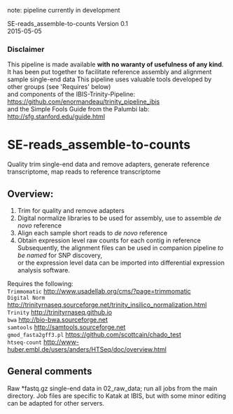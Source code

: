 note: pipeline currently in development

SE-reads_assemble-to-counts
Version 0.1  
2015-05-05

### Disclaimer
This pipeline is made available **with no waranty of usefulness of any kind**.
It has been put together to facilitate reference assembly and alignment sample single-end data
This pipeline uses valuable tools developed by other groups (see 'Requires' below)  
and components of the IBIS-Trinity-Pipeline: https://github.com/enormandeau/trinity_pipeline_ibis  
and the Simple Fools Guide from the Palumbi lab: http://sfg.stanford.edu/guide.html

# SE-reads_assemble-to-counts
Quality trim single-end data and remove adapters, generate reference transcriptome, map reads to reference transcriptome
## Overview:
  1) Trim for quality and remove adapters  
  2) Digital normalize libraries to be used for assembly, use to assemble *de novo* reference  
  3) Align each sample short reads to *de novo* reference  
  4) Obtain expression level raw counts for each contig in reference  
Subsequently, the alignment files can be used in companion pipeline *to be named* for SNP discovery,  
or the expression level data can be imported into differential expression analysis software.  

Requires the following:  
`Trimmomatic`         http://www.usadellab.org/cms/?page=trimmomatic  
`Digital Norm`        http://trinityrnaseq.sourceforge.net/trinity_insilico_normalization.html  
`Trinity`             http://trinityrnaseq.github.io  
`bwa`                 http://bio-bwa.sourceforge.net  
`samtools`            http://samtools.sourceforge.net  
`gmod_fasta2gff3.pl`  https://github.com/scottcain/chado_test  
`htseq-count`         http://www-huber.embl.de/users/anders/HTSeq/doc/overview.html  

## General comments
Raw *fastq.gz single-end data in 02_raw_data; run all jobs from the main directory.
Job files are specific to Katak at IBIS, but with some minor editing can be adapted for other servers.
